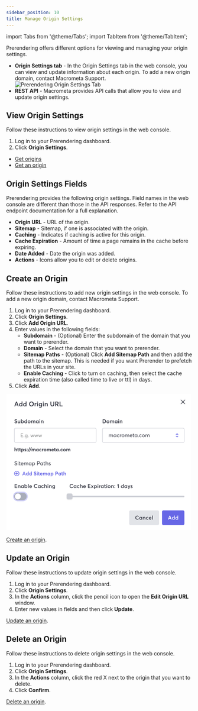 ```yaml
---
sidebar_position: 10
title: Manage Origin Settings
---
```

import Tabs from '@theme/Tabs';
import TabItem from '@theme/TabItem';

Prerendering offers different options for viewing and managing your origin settings.

- **Origin Settings tab** - In the Origin Settings tab in the web console, you can view and update information about each origin. To add a new origin domain, contact Macrometa Support.
  ![Prerendering Origin Settings Tab](/img/prerendering/origin-settings.png)
- **REST API** - Macrometa provides API calls that allow you to view and update origin settings.

## View Origin Settings

<Tabs groupId="operating-systems">
<TabItem value="console" label="Web Console">

Follow these instructions to view origin settings in the web console.

1. Log in to your Prerendering dashboard.
2. Click **Origin Settings**.

</TabItem>
<TabItem value="api" label="REST API">

- [Get origins](https://www.macrometa.com/docs/apiPrerendering#/paths/api-prerender-v1-origins/get)
- [Get an origin](https://www.macrometa.com/docs/apiPrerendering#/paths/api-prerender-v1-origins-origin/get)

</TabItem>
</Tabs>

## Origin Settings Fields

Prerendering provides the following origin settings. Field names in the web console are different than those in the API responses. Refer to the API endpoint documentation for a full explanation.

- **Origin URL** - URL of the origin.
- **Sitemap** - Sitemap, if one is associated with the origin.
- **Caching** - Indicates if caching is active for this origin.
- **Cache Expiration** - Amount of time a page remains in the cache before expiring.
- **Date Added** - Date the origin was added.
- **Actions** - Icons allow you to edit or delete origins.

## Create an Origin

<Tabs groupId="operating-systems2">
<TabItem value="console" label="Web Console">

Follow these instructions to add new origin settings in the web console. To add a new origin domain, contact Macrometa Support.

1. Log in to your Prerendering dashboard.
2. Click **Origin Settings**.
3. Click **Add Origin URL**.
4. Enter values in the following fields:
   - **Subdomain** - (Optional) Enter the subdomain of the domain that you want to prerender.
   - **Domain** - Select the domain that you want to prerender.
   - **Sitemap Paths** - (Optional) Click **Add Sitemap Path** and then add the path to the sitemap. This is needed if you want Prerender to prefetch the URLs in your site.
   - **Enable Caching** - Click to turn on caching, then select the cache expiration time (also called time to live or ttl) in days.
5. Click **Add**.

![Prerendering Add Origin URL](/static/img/prerendering/add-origin-url.png)

</TabItem>
<TabItem value="api" label="REST API">

[Create an origin](https://www.macrometa.com/docs/apiPrerendering#/paths/api-prerender-v1-origins/post).

</TabItem>
</Tabs>

## Update an Origin

<Tabs groupId="operating-systems3">
<TabItem value="console" label="Web Console">

Follow these instructions to update origin settings in the web console.

1. Log in to your Prerendering dashboard.
2. Click **Origin Settings**.
3. In the **Actions** column, click the pencil icon to open the **Edit Origin URL** window.
4. Enter new values in fields and then click **Update**.

</TabItem>
<TabItem value="api" label="REST API">

[Update an origin](https://www.macrometa.com/docs/apiPrerendering#/paths/api-prerender-v1-origins-origin/patch).

</TabItem>
</Tabs>

## Delete an Origin

<Tabs groupId="operating-systems4">
<TabItem value="console" label="Web Console">

Follow these instructions to delete origin settings in the web console.

1. Log in to your Prerendering dashboard.
2. Click **Origin Settings**.
3. In the **Actions** column, click the red X next to the origin that you want to delete.
4. Click **Confirm**.

</TabItem>
<TabItem value="api" label="REST API">

[Delete an origin](https://www.macrometa.com/docs/apiPrerendering#/paths/api-prerender-v1-origins-origin/delete).

</TabItem>
</Tabs>
